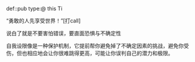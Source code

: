 def::pub type:@ this Ti


“勇敢的人先享受世界！”[打call]​

说白了就是不要害怕错误，要直面恐惧与不确定性​

自我设限像是一种保护机制，它提前帮你避免掉了不确定因素的挑战，避免你受伤，但也相应地会让你很难跳得更高，可能让你误判自己的潜力和极限。​